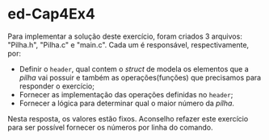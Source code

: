 # ed-Cap4Ex4

Para implementar a solução deste exercício, foram criados 3 arquivos: "Pilha.h", "Pilha.c" e "main.c". Cada um é responsável, respectivamente, por:

* Definir o `header`, qual contem o _struct_ de modela os elementos que a _pilha_ vai possuir e também as operações(funções) que precisamos para responder o exercício;
* Fornecer as implementação das operações definidas no `header`;
* Fornecer a lógica para determinar qual o maior número da _pílha_.

Nesta resposta, os valores estão fixos. Aconselho refazer este exercício para ser possível fornecer os números por linha do comando.
